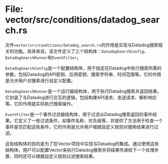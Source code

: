 # File: vector/src/conditions/datadog_search.rs

文件`vector/src/conditions/datadog_search.rs`的作用是实现与Datadog搜索相关的功能。具体来说，该文件定义了三个结构体：`DatadogSearchConfig`、`DatadogSearchRunner`和`EventFilter`。

`DatadogSearchConfig`是一个配置结构体，用于指定在Datadog中执行搜索所需的参数，包括Datadog的API密钥、应用密钥、搜索字符串、时间范围等。它的作用是允许用户对搜索进行自定义配置。

`DatadogSearchRunner`是一个运行器结构体，用于执行Datadog搜索并返回结果。它封装了与Datadog进行交互的逻辑，包括构建API请求、发送请求、解析响应等。它的作用是实际执行搜索操作。

`EventFilter`是一个事件过滤器结构体，用于过滤从Datadog搜索返回的事件结果。它定义了一些过滤条件，如事件名称、优先级等，并提供了方法用于检查一个事件是否匹配这些条件。它的作用是允许用户根据自定义规则对搜索结果进行过滤。

这些结构体的目的是为了在Vector项目中实现与Datadog的集成。通过使用这些结构体，用户可以配置Vector来执行Datadog搜索并将结果传递给下一个处理步骤，同时还可以根据自定义规则过滤搜索结果。

